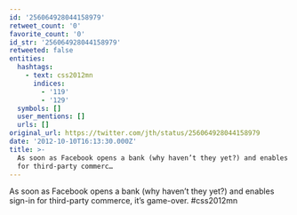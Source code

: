 ```yaml
---
id: '256064928044158979'
retweet_count: '0'
favorite_count: '0'
id_str: '256064928044158979'
retweeted: false
entities:
  hashtags:
    - text: css2012mn
      indices:
        - '119'
        - '129'
  symbols: []
  user_mentions: []
  urls: []
original_url: https://twitter.com/jth/status/256064928044158979
date: '2012-10-10T16:13:30.000Z'
title: >-
  As soon as Facebook opens a bank (why haven’t they yet?) and enables sign-in
  for third-party commerc…
---
```


As soon as Facebook opens a bank (why haven’t they yet?) and enables sign-in for third-party commerce, it’s game-over. #css2012mn